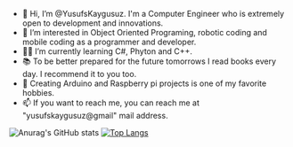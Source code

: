- 👋 Hi, I’m @YusufsKaygusuz. I'm a Computer Engineer who is extremely open to development and innovations.
- 👀 I’m interested in Object Oriented Programing, robotic coding and mobile coding as a programmer and developer.
- 👨‍💻 I’m currently learning C#, Phyton and C++.
- 📚 To be better prepared for the future tomorrows I read books every day. I recommend it to you too.
- 🎯 Creating Arduino and Raspberry pi projects is one of my favorite hobbies.
- 📫 If you want to reach me, you can reach me at "yusufskaygusuz@gmail" mail address.

![Anurag's GitHub stats](https://github-readme-stats.vercel.app/api?username=yusufskaygusuz&show_icons=true&theme=radical)
[![Top Langs](https://github-readme-stats.vercel.app/api/top-langs/?username=yusufskaygusuz&layout=compact)](https://github.com/anuraghazra/github-readme-stats)
